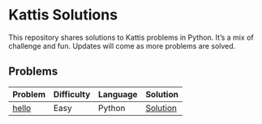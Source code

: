 # Kattis Solutions

This repository shares solutions to Kattis problems in Python. It’s a mix of challenge and fun. Updates will come as more problems are solved.

## Problems
| Problem | Difficulty | Language | Solution |
| ------- | ---------- | -------- | -------- |
| [hello](https://open.kattis.com/problems/hello) | Easy | Python | [Solution](https://github.com/ImPlotting/kattisol/blob/main/Kattis/Python/1_Easy/hello.py) |
